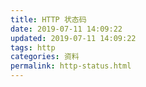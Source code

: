 ```yaml
---
title: HTTP 状态码
date: 2019-07-11 14:09:22
updated: 2019-07-11 14:09:22
tags: http
categories: 资料
permalink: http-status.html
---
```

